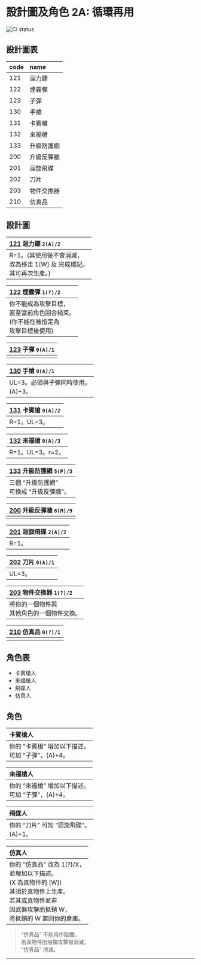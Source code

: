 # 設計圖及角色 2A: 循環再用
![CI status](https://img.shields.io/badge/Star%20Road%20the%20Gathering%20-BP2-yellow.svg)

## 設計圖表

| code | name |
|:-|:-|
|121|迴力鏢|
|122|煙霧彈|
|123|子彈|
|130|手槍|
|131|卡賓槍|
|132|來福槍|
|133|升級防護網|
|200|升級反彈牆|
|201|迴旋飛碟|
|202|刀片|
|203|物件交換器|
|210|仿真品|

## 設計圖

|[121]() 迴力鏢 `2(A)/2`|
|:-|
|R=1。(其使用後不會消滅，<br>改為移走 1[W] 及 完成標記。<br>其可再次生產。)|

|[122]() 煙霧彈 `1(?)/2`|
|:-|
|你不能成為攻擊目標，<br>直至當前角色回合結束。<br>(你不能在被指定為<br>攻擊目標後使用)|

|[123]() 子彈 `0(A)/1`|
|:-|
||

|[130]() 手槍 `0(A)/1`|
|:-|
|UL=3。必須與子彈同時使用。<br>(A)+3。|

|[131]() 卡賓槍 `0(A)/2`|
|:-|
|R=1。UL=3。|

|[132]() 來福槍 `0(A)/3`|
|:-|
|R=1。UL=3。r=2。|

|[133]() 升級防護網 `5(P)/3`|
|:-|
|三個 “升級防護網”<br>可換成 “升級反彈牆”。|

|[200]() 升級反彈牆 `8(M)/9`|
|:-|
||

|[201]() 迴旋飛碟 `2(A)/2`|
|:-|
|R=1。|

|[202]() 刀片 `0(A)/1`|
|:-|
|UL=3。|

|[203]() 物件交換器 `1(?)/2`|
|:-|
|將你的一個物件與<br>其他角色的一個物件交換。|

|[210]() 仿真品 `0(?)/1`|
|:-|
||

## 角色表

- 卡賓槍人
- 來福槍人
- 飛碟人
- 仿真人

## 角色

|卡賓槍人|
|:-|
|你的 “卡賓槍” 增加以下描述。<br>可加 “子彈”，(A)+4。|

|來福槍人|
|:-|
|你的 “來福槍” 增加以下描述。<br>可加 “子彈”，(A)+4。|

|飛碟人|
|:-|
|你的 “刀片” 可加 “迴旋飛碟”。<br>(A)+1。|

|仿真人|
|:-|
|你的 “仿真品” 改為 1(?)/X，<br>並增加以下描述。<br>(X 為真物件的 [W])<br>其須於真物件上生產。<br>若其或真物件並非<br>因武器攻擊而抵銷 W，<br>將抵銷的 W 置回你的倉庫。|

> “仿真品” 不能用作阻擋。<br>
> 若真物件因阻擋攻擊被消滅，<br>
> “仿真品” 消滅。

***
